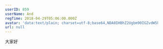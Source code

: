 ```yaml
---
userID: 859
userName: And
regTime: 2018-04-29T05:06:00.000Z
avatar: 'data:text/plain; charset=utf-8;base64,NDA0IHBhZ2Ugbm90IGZvdW5kCg=='
url: null
---
```


大家好
